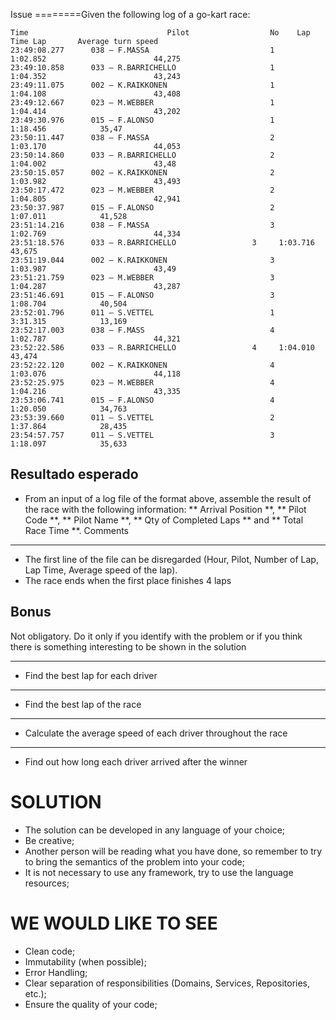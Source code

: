 Issue
========Given the following log of a go-kart race:

```text
Time                               Pilot                  No    Lap Time Lap       Average turn speed
23:49:08.277      038 – F.MASSA                           1		1:02.852                        44,275
23:49:10.858      033 – R.BARRICHELLO                     1		1:04.352                        43,243
23:49:11.075      002 – K.RAIKKONEN                       1             1:04.108                        43,408
23:49:12.667      023 – M.WEBBER                          1		1:04.414                        43,202
23:49:30.976      015 – F.ALONSO                          1		1:18.456			35,47
23:50:11.447      038 – F.MASSA                           2		1:03.170                        44,053
23:50:14.860      033 – R.BARRICHELLO                     2		1:04.002                        43,48
23:50:15.057      002 – K.RAIKKONEN                       2             1:03.982                        43,493
23:50:17.472      023 – M.WEBBER                          2		1:04.805                        42,941
23:50:37.987      015 – F.ALONSO                          2		1:07.011			41,528
23:51:14.216      038 – F.MASSA                           3		1:02.769                        44,334
23:51:18.576      033 – R.BARRICHELLO		          3		1:03.716                        43,675
23:51:19.044      002 – K.RAIKKONEN                       3		1:03.987                        43,49
23:51:21.759      023 – M.WEBBER                          3		1:04.287                        43,287
23:51:46.691      015 – F.ALONSO                          3		1:08.704			40,504
23:52:01.796      011 – S.VETTEL                          1		3:31.315			13,169
23:52:17.003      038 – F.MASS                            4		1:02.787                        44,321
23:52:22.586      033 – R.BARRICHELLO		          4		1:04.010                        43,474
23:52:22.120      002 – K.RAIKKONEN                       4		1:03.076                        44,118
23:52:25.975      023 – M.WEBBER                          4		1:04.216                        43,335
23:53:06.741      015 – F.ALONSO                          4		1:20.050			34,763
23:53:39.660      011 – S.VETTEL                          2		1:37.864			28,435
23:54:57.757      011 – S.VETTEL                          3		1:18.097			35,633

```

Resultado esperado
------------------
* From an input of a log file of the format above, assemble the result of the race with the following information: ** Arrival Position **, ** Pilot Code **, ** Pilot Name **, ** Qty of Completed Laps ** and ** Total Race Time **.
Comments
------------
* The first line of the file can be disregarded (Hour, Pilot, Number of Lap, Lap Time, Average speed of the lap).
* The race ends when the first place finishes 4 laps

Bonus
-----
Not obligatory. Do it only if you identify with the problem or if you think there is something interesting to be shown in the solution

**********************************************
* Find the best lap for each driver
***********************************************
* Find the best lap of the race
************************************************
* Calculate the average speed of each driver throughout the race
**************************************************** **********************
* Find out how long each driver arrived after the winner

SOLUTION
=======
* The solution can be developed in any language of your choice;
* Be creative;
* Another person will be reading what you have done, so remember to try to bring the semantics of the problem into your code;
* It is not necessary to use any framework, try to use the language resources;

WE WOULD LIKE TO SEE
==================
* Clean code;
* Immutability (when possible);
* Error Handling;
* Clear separation of responsibilities (Domains, Services, Repositories, etc.);
* Ensure the quality of your code;
